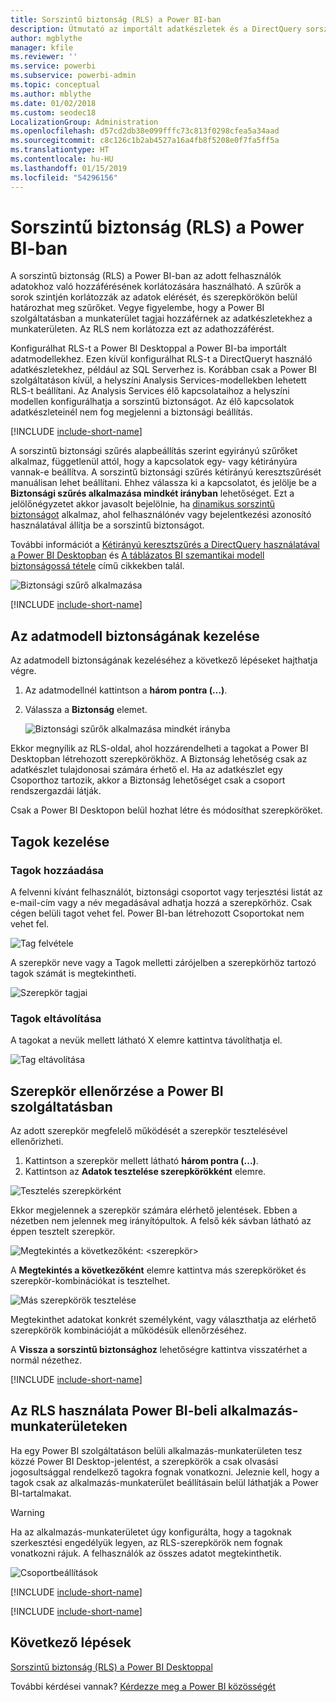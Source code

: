 ```yaml
---
title: Sorszintű biztonság (RLS) a Power BI-ban
description: Útmutató az importált adatkészletek és a DirectQuery sorszintű biztonságának konfigurálásához a Power BI szolgáltatásban.
author: mgblythe
manager: kfile
ms.reviewer: ''
ms.service: powerbi
ms.subservice: powerbi-admin
ms.topic: conceptual
ms.author: mblythe
ms.date: 01/02/2018
ms.custom: seodec18
LocalizationGroup: Administration
ms.openlocfilehash: d57cd2db38e099fffc73c813f0298cfea5a34aad
ms.sourcegitcommit: c8c126c1b2ab4527a16a4fb8f5208e0f7fa5ff5a
ms.translationtype: HT
ms.contentlocale: hu-HU
ms.lasthandoff: 01/15/2019
ms.locfileid: "54296156"
---
```

# <a name="row-level-security-rls-with-power-bi"></a>Sorszintű biztonság (RLS) a Power BI-ban

A sorszintű biztonság (RLS) a Power BI-ban az adott felhasználók adatokhoz való hozzáférésének korlátozására használható. A szűrők a sorok szintjén korlátozzák az adatok elérését, és szerepkörökön belül határozhat meg szűrőket. Vegye figyelembe, hogy a Power BI szolgáltatásban a munkaterület tagjai hozzáférnek az adatkészletekhez a munkaterületen. Az RLS nem korlátozza ezt az adathozzáférést.

Konfigurálhat RLS-t a Power BI Desktoppal a Power BI-ba importált adatmodellekhez. Ezen kívül konfigurálhat RLS-t a DirectQueryt használó adatkészletekhez, például az SQL Serverhez is. Korábban csak a Power BI szolgáltatáson kívül, a helyszíni Analysis Services-modellekben lehetett RLS-t beállítani. Az Analysis Services élő kapcsolataihoz a helyszíni modellen konfigurálhatja a sorszintű biztonságot. Az élő kapcsolatok adatkészleteinél nem fog megjelenni a biztonsági beállítás.

[!INCLUDE [include-short-name](./includes/rls-desktop-define-roles.md)]

A sorszintű biztonsági szűrés alapbeállítás szerint egyirányú szűrőket alkalmaz, függetlenül attól, hogy a kapcsolatok egy- vagy kétirányúra vannak-e beállítva. A sorszintű biztonsági szűrés kétirányú keresztszűrését manuálisan lehet beállítani. Ehhez válassza ki a kapcsolatot, és jelölje be a **Biztonsági szűrés alkalmazása mindkét irányban** lehetőséget. Ezt a jelölőnégyzetet akkor javasolt bejelölnie, ha [dinamikus sorszintű biztonságot](https://docs.microsoft.com/sql/analysis-services/supplemental-lesson-implement-dynamic-security-by-using-row-filters) alkalmaz, ahol felhasználónév vagy bejelentkezési azonosító használatával állítja be a sorszintű biztonságot.

További információt a [Kétirányú keresztszűrés a DirectQuery használatával a Power BI Desktopban](desktop-bidirectional-filtering.md) és [A táblázatos BI szemantikai modell biztonságossá tétele](http://download.microsoft.com/download/D/2/0/D20E1C5F-72EA-4505-9F26-FEF9550EFD44/Securing%20the%20Tabular%20BI%20Semantic%20Model.docx) című cikkekben talál.

![Biztonsági szűrő alkalmazása](media/service-admin-rls/rls-apply-security-filter.png)


[!INCLUDE [include-short-name](./includes/rls-desktop-view-as-roles.md)]

## <a name="manage-security-on-your-model"></a>Az adatmodell biztonságának kezelése

Az adatmodell biztonságának kezeléséhez a következő lépéseket hajthatja végre.

1. Az adatmodellnél kattintson a **három pontra (…)**.
2. Válassza a **Biztonság** elemet.
   
   ![Biztonsági szűrők alkalmazása mindkét irányba](media/service-admin-rls/rls-security.png)

Ekkor megnyílik az RLS-oldal, ahol hozzárendelheti a tagokat a Power BI Desktopban létrehozott szerepkörökhöz. A Biztonság lehetőség csak az adatkészlet tulajdonosai számára érhető el. Ha az adatkészlet egy Csoporthoz tartozik, akkor a Biztonság lehetőséget csak a csoport rendszergazdái látják. 

Csak a Power BI Desktopon belül hozhat létre és módosíthat szerepköröket.

## <a name="working-with-members"></a>Tagok kezelése

### <a name="add-members"></a>Tagok hozzáadása

A felvenni kívánt felhasználót, biztonsági csoportot vagy terjesztési listát az e-mail-cím vagy a név megadásával adhatja hozzá a szerepkörhöz. Csak cégen belüli tagot vehet fel. Power BI-ban létrehozott Csoportokat nem vehet fel.

![Tag felvétele](media/service-admin-rls/rls-add-member.png)

A szerepkör neve vagy a Tagok melletti zárójelben a szerepkörhöz tartozó tagok számát is megtekintheti.

![Szerepkör tagjai](media/service-admin-rls/rls-member-count.png)

### <a name="remove-members"></a>Tagok eltávolítása

A tagokat a nevük mellett látható X elemre kattintva távolíthatja el. 

![Tag eltávolítása](media/service-admin-rls/rls-remove-member.png)

## <a name="validating-the-role-within-the-power-bi-service"></a>Szerepkör ellenőrzése a Power BI szolgáltatásban

Az adott szerepkör megfelelő működését a szerepkör tesztelésével ellenőrizheti. 

1. Kattintson a szerepkör mellett látható **három pontra (...)**.
2. Kattintson az **Adatok tesztelése szerepkörökként** elemre.

![Tesztelés szerepkörként](media/service-admin-rls/rls-test-role.png)

Ekkor megjelennek a szerepkör számára elérhető jelentések. Ebben a nézetben nem jelennek meg irányítópultok. A felső kék sávban látható az éppen tesztelt szerepkör.

![Megtekintés a következőként: <szerepkör>](media/service-admin-rls/rls-test-role2.png)

A **Megtekintés a következőként** elemre kattintva más szerepköröket és szerepkör-kombinációkat is tesztelhet.

![Más szerepkörök tesztelése](media/service-admin-rls/rls-test-role3.png)

Megtekinthet adatokat konkrét személyként, vagy választhatja az elérhető szerepkörök kombinációját a működésük ellenőrzéséhez. 

A **Vissza a sorszintű biztonsághoz** lehetőségre kattintva visszatérhet a normál nézethez.

[!INCLUDE [include-short-name](./includes/rls-usernames.md)]

## <a name="using-rls-with-app-workspaces-in-power-bi"></a>Az RLS használata Power BI-beli alkalmazás-munkaterületeken

Ha egy Power BI szolgáltatáson belüli alkalmazás-munkaterületen tesz közzé Power BI Desktop-jelentést, a szerepkörök a csak olvasási jogosultsággal rendelkező tagokra fognak vonatkozni. Jeleznie kell, hogy a tagok csak az alkalmazás-munkaterület beállításain belül láthatják a Power BI-tartalmakat.

> [!WARNING]
> Ha az alkalmazás-munkaterületet úgy konfigurálta, hogy a tagoknak szerkesztési engedélyük legyen, az RLS-szerepkörök nem fognak vonatkozni rájuk. A felhasználók az összes adatot megtekinthetik.

![Csoportbeállítások](media/service-admin-rls/rls-group-settings.png)

[!INCLUDE [include-short-name](./includes/rls-limitations.md)]

[!INCLUDE [include-short-name](./includes/rls-faq.md)]

## <a name="next-steps"></a>Következő lépések
[Sorszintű biztonság (RLS) a Power BI Desktoppal](desktop-rls.md)  

További kérdései vannak? [Kérdezze meg a Power BI közösségét](http://community.powerbi.com/)